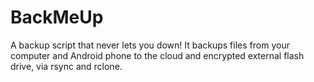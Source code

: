 # BackMeUp
A backup script that never lets you down! It backups files from your computer and Android phone to the cloud and encrypted external flash drive, via rsync and rclone.
